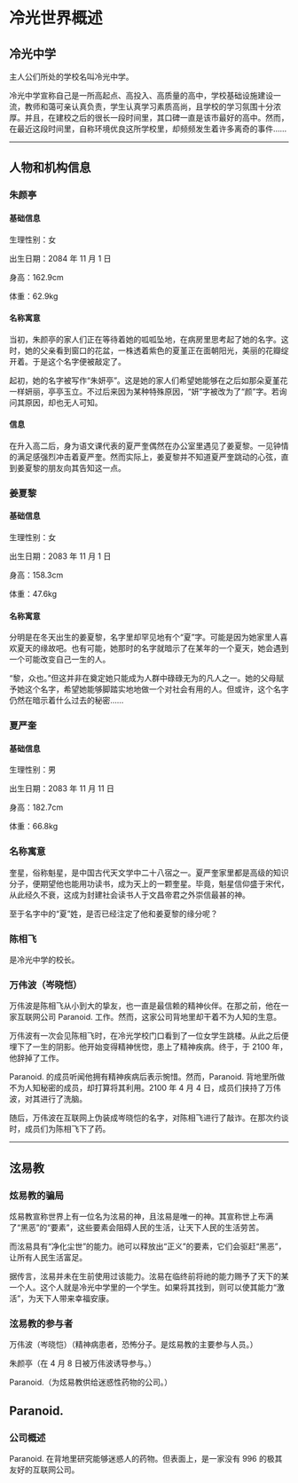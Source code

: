 # 冷光世界概述

## 冷光中学

主人公们所处的学校名叫冷光中学。

冷光中学宣称自己是一所高起点、高投入、高质量的高中，学校基础设施建设一流，教师和蔼可亲认真负责，学生认真学习素质高尚，且学校的学习氛围十分浓厚。并且，在建校之后的很长一段时间里，其口碑一直是该市最好的高中。然而，在最近这段时间里，自称环境优良这所学校里，却频频发生着许多离奇的事件……

---

## 人物和机构信息

### 朱颜亭

#### 基础信息

生理性别：女

出生日期：2084 年 11 月 1 日

身高：162.9cm

体重：62.9kg

#### 名称寓意

当初，朱颜亭的家人们正在等待着她的呱呱坠地，在病房里思考起了她的名字。这时，她的父亲看到窗口的花盆，一株透着紫色的夏堇正在面朝阳光，美丽的花瓣绽开着。于是这个名字便被敲定了。

起初，她的名字被写作“朱妍亭”。这是她的家人们希望她能够在之后如那朵夏堇花一样妍丽，亭亭玉立。不过后来因为某种特殊原因，“妍”字被改为了“颜”字。若询问其原因，却也无人可知。

#### 信息

在升入高二后，身为语文课代表的夏严奎偶然在办公室里遇见了姜夏黎。一见钟情的满足感强烈冲击着夏严奎。然而实际上，姜夏黎并不知道夏严奎跳动的心弦，直到姜夏黎的朋友向其告知这一点。

### 姜夏黎

#### 基础信息

生理性别：女

出生日期：2083 年 11 月 1 日

身高：158.3cm

体重：47.6kg

#### 名称寓意

分明是在冬天出生的姜夏黎，名字里却罕见地有个“夏”字。可能是因为她家里人喜欢夏天的缘故吧。也有可能，她那时的名字就暗示了在某年的一个夏天，她会遇到一个可能改变自己一生的人。

“黎，众也。”但这并非在奠定她只能成为人群中碌碌无为的凡人之一。她的父母赋予她这个名字，希望她能够脚踏实地地做一个对社会有用的人。但或许，这个名字仍然在暗示着什么过去的秘密……

### 夏严奎

#### 基础信息

生理性别：男

出生日期：2083 年 11 月 11 日

身高：182.7cm

体重：66.8kg

### 名称寓意

奎星，俗称魁星，是中国古代天文学中二十八宿之一。夏严奎家里都是高级的知识分子，便期望他也能用功读书，成为天上的一颗奎星。毕竟，魁星信仰盛于宋代，从此经久不衰，这成为封建社会读书人于文昌帝君之外崇信最甚的神。

至于名字中的“夏”姓，是否已经注定了他和姜夏黎的缘分呢？

### 陈相飞

是冷光中学的校长。

### 万伟波（岑晓恺）

万伟波是陈相飞从小到大的挚友，也一直是最信赖的精神伙伴。在那之前，他在一家互联网公司 Paranoid. 工作。然而，这家公司背地里却干着不为人知的生意。

万伟波有一次会见陈相飞时，在冷光学校门口看到了一位女学生跳楼。从此之后便埋下了一生的阴影。他开始变得精神恍惚，患上了精神疾病。终于，于 2100 年，他辞掉了工作。

Paranoid. 的成员听闻他拥有精神疾病后表示惋惜。然而，Paranoid. 背地里所做不为人知秘密的成员，却打算将其利用。2100 年 4 月 4 日，成员们挟持了万伟波，对其进行了洗脑。

随后，万伟波在互联网上伪装成岑晓恺的名字，对陈相飞进行了敲诈。在那次约谈时，成员们为陈相飞下了药。

---

## 泫易教

### 炫易教的骗局

炫易教宣称世界上有一位名为泫易的神，且泫易是唯一的神。其宣称世上布满了“黑恶”的“要素”，这些要素会阻碍人民的生活，让天下人民的生活劳苦。

而泫易具有“净化尘世”的能力。祂可以释放出“正义”的要素，它们会驱赶“黑恶”，让所有人民生活富足。

据传言，泫易并未在生前使用过该能力。泫易在临终前将祂的能力赐予了天下的某一个人。这个人就是冷光中学里的一个学生。如果将其找到，则可以使其能力“激活”，为天下人带来幸福安康。

### 泫易教的参与者

万伟波（岑晓恺）（精神病患者，恐怖分子。是炫易教的主要参与人员。）

朱颜亭（在 4 月 8 日被万伟波诱导参与。）

Paranoid.（为炫易教供给迷惑性药物的公司。）


## Paranoid.

### 公司概述

Paranoid. 在背地里研究能够迷惑人的药物。但表面上，是一家没有 996 的极其友好的互联网公司。